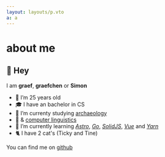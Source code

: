```yaml
---
layout: layouts/p.vto
a: a
---
```


# about me

## 👋 Hey

I am **graef**, **graefchen** or **Simon**

- 🎉 I’m 25 years old
- 🎓 I have an bachelor in CS
- 🦴 I’m currenty studying [archaeology](https://ufg.phil-fak.uni-koeln.de/en/)
- 📖 & [computer linguistics](https://dh.phil-fak.uni-koeln.de/en/)
- 📝 I’m currently learning _[Astro](https://astro.build)_,
  _[Go](https://go.dev)_, _[SolidJS](https://www.solidjs.com)_,
  _[Vue](https://vuejs.org)_ and _[Yarn](https://yarnpkg.com)_
- 🐈 I have 2 cat's (Ticky and Tine)

<!-- Maybe add two cute pictures of them later, or via hover(likes Wikipedia) -->

You can find me on [github](https://github.com/graefchen)
